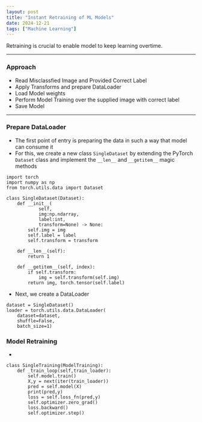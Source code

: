 ```yaml
---
layout: post
title: "Instant Retraining of ML Models"
date: 2024-12-21
tags: ["Machine Learning"]
---
```


Retraining is crucial to enable model to keep learning overtime.

---

### Approach

- Read Misclassfied Image and Provided Correct Label
- Apply Transforms and prepare DataLoader
- Load Model weights
- Perform Model Training over the supplied image with correct label
- Save Model 
---

### Prepare DataLoader

- The first point of entry is preparing the data in such a way that model can consume it
- For this, we create a new class `SingleDataset` by extending the PyTorch `Dataset` class and implement the `__len__` and `__getitem__` magic methods

```
import torch
import numpy as np
from torch.utils.data import Dataset

class SingleDataset(Dataset):
    def __init__(
            self,
            img:np.ndarray,
            label:int,
            transform=None) -> None:
        self.img = img
        self.label = label
        self.transform = transform

    def __len__(self):
        return 1
    
    def __getitem__(self, index):
        if self.transform: 
            img = self.transform(self.img)
        return img, torch.tensor(self.label)
```

- Next, we create a DataLoader

```
dataset = SingleDataset()
loader = torch.utils.data.DataLoader(
    dataset=dataset, 
    shuffle=False, 
    batch_size=1)
```

### Model Retraining

- 

```
class SingleTraining(ModelTraining):
    def _train_loop(self,train_loader):
        self.model.train()
        X,y = next(iter(train_loader))
        pred = self.model(X)
        print(pred,y)
        loss = self.loss_fn(pred,y)
        self.optimizer.zero_grad()
        loss.backward()
        self.optimizer.step()
```